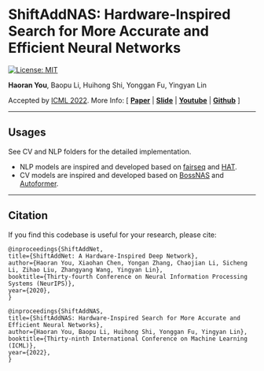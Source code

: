 # ShiftAddNAS: Hardware-Inspired Search for More Accurate and Efficient Neural Networks

[![License: MIT](https://img.shields.io/badge/License-MIT-success.svg)](https://opensource.org/licenses/MIT)

**Haoran You**, Baopu Li, Huihong Shi, Yonggan Fu, Yingyan Lin

Accepted by [ICML 2022](https://icml.cc/). More Info:
\[ [**Paper**](https://arxiv.org/abs/2205.08119) | [**Slide**]() | [**Youtube**]() | [**Github**](https://github.com/RICE-EIC/ShiftAddNAS) \]

---
## Usages

See CV and NLP folders for the detailed implementation.

* NLP models are inspired and developed based on [fairseq](https://github.com/facebookresearch/fairseq) and [HAT](https://github.com/mit-han-lab/hardware-aware-transformers).
* CV models are inspired and developed based on [BossNAS](https://github.com/changlin31/BossNAS) and [Autoformer](https://github.com/microsoft/Cream/tree/main/AutoFormer).

---
## Citation

If you find this codebase is useful for your research, please cite:

````
@inproceedings{ShiftAddNet,
title={ShiftAddNet: A Hardware-Inspired Deep Network},
author={Haoran You, Xiaohan Chen, Yongan Zhang, Chaojian Li, Sicheng Li, Zihao Liu, Zhangyang Wang, Yingyan Lin},
booktitle={Thirty-fourth Conference on Neural Information Processing Systems (NeurIPS)},
year={2020},
}

@inproceedings{ShiftAddNAS,
title={ShiftAddNAS: Hardware-Inspired Search for More Accurate and Efficient Neural Networks},
author={Haoran You, Baopu Li, Huihong Shi, Yonggan Fu, Yingyan Lin},
booktitle={Thirty-ninth International Conference on Machine Learning (ICML)},
year={2022},
}
````
